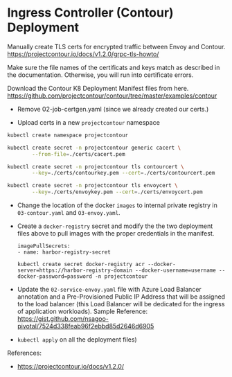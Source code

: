 # Ingress Controller (Contour) Deployment

Manually create TLS certs for encrypted traffic between Envoy and Contour.
https://projectcontour.io/docs/v1.2.0/grpc-tls-howto/

Make sure the file names of the certificats and keys match as described in the documentation. Otherwise, you will run into certificate errors.

Download the Contour K8 Deployment Manifest files from here.
https://github.com/projectcontour/contour/tree/master/examples/contour
- Remove 02-job-certgen.yaml (since we already created our certs.)

- Upload certs in a new `projectcontour` namespace

```bash
kubectl create namespace projectcontour

kubectl create secret -n projectcontour generic cacert \
        --from-file=./certs/cacert.pem

kubectl create secret -n projectcontour tls contourcert \
        --key=./certs/contourkey.pem --cert=./certs/contourcert.pem

kubectl create secret -n projectcontour tls envoycert \
        --key=./certs/envoykey.pem --cert=./certs/envoycert.pem
```

- Change the location of the docker `images` to internal private registry in `03-contour.yaml` and `O3-envoy.yaml`.

- Create a `docker-registry` secret and modify the the two deployment files above to pull images with the proper credentials in the manifest.
  ```
  imagePullSecrets:
  - name: harbor-registry-secret
  ```
  `kubectl create secret docker-registry acr --docker-server=https://harbor-registry-domain --docker-username=username --docker-password=password -n projectcontour`

- Update the `02-service-envoy.yaml` file with Azure Load Balancer annotation and a Pre-Provisioned Public IP Address that will be assigned to the load balancer (this Load Balancer will be dedicated for the ingress of application workloads). Sample Reference: https://gist.github.com/nsagoo-pivotal/7524d338feab96f2ebbd85d2646d6905

- `kubectl apply` on all the deployment files)

References:
- https://projectcontour.io/docs/v1.2.0/
